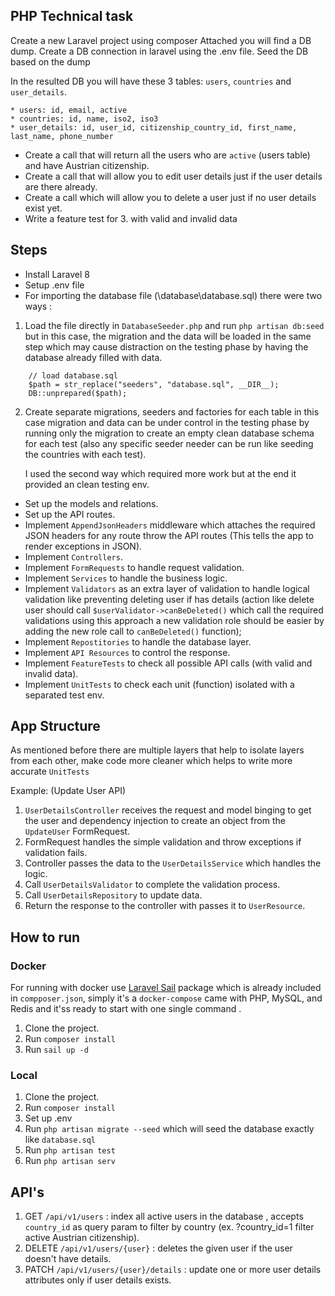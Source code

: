 ## PHP Technical task
Create a new Laravel project using composer
Attached you will find a DB dump. Create a DB connection in laravel using the .env file. 
Seed the DB based on the dump

In the resulted DB you will have these 3 tables: `users`, `countries` and `user_details`.
```
* users: id, email, active
* countries: id, name, iso2, iso3 
* user_details: id, user_id, citizenship_country_id, first_name, last_name, phone_number
```

* Create a call that will return all the users who are `active` (users table) and have Austrian citizenship.
* Create a call that will allow you to edit user details just if the user details are there already.
* Create a call which will allow you to delete a user just if no user details exist yet.
* Write a feature test for 3. with valid and invalid data

## Steps
* Install Laravel 8 
* Setup .env file 
* For importing the database file (\database\database.sql) there were two ways :
1.  Load the file directly in `DatabaseSeeder.php` and run `php artisan db:seed` but in this case, the migration and the data will be loaded in the same step which may cause distraction on the testing phase by having the database already filled with data.
```
    // load database.sql
    $path = str_replace("seeders", "database.sql", __DIR__);
    DB::unprepared($path);
```
2. Create separate migrations, seeders and factories for each table in this case migration and data can be under control in the testing phase by running only the migration to create an empty clean database schema for each test (also any specific seeder needer can be run like seeding the countries with each test).

    I used the second way which required more work but at the end it provided an clean testing env.
* Set up the models and relations.
* Set up the API routes.
* Implement `AppendJsonHeaders` middleware which attaches the required JSON headers for any route throw the API routes (This tells the app to render exceptions in JSON).
* Implement `Controllers`.
* Implement `FormRequests` to handle request validation.
* Implement `Services` to handle the business logic.
* Implement `Validators` as an extra layer of validation to handle logical validation like preventing deleting user if has details (action like delete user should call `$userValidator->canBeDeleted()` which call the required validations using this approach a new validation role should be easier by adding the new role call to `canBeDeleted()` function);
* Implement `Repostitories` to handle the database layer.
* Implement `API Resources` to control the response.
* Implement `FeatureTests` to check all possible API calls (with valid and invalid data).
* Implement `UnitTests` to check each unit (function) isolated with a separated test env.

## App Structure 
As mentioned before there are multiple layers that help to isolate layers from each other, make code more cleaner which helps to write more accurate `UnitTests`

Example: (Update User API)
1. `UserDetailsController` receives the request and model binging to get the user and dependency injection to create an object from the `UpdateUser` FormRequest.
2. FormRequest handles the simple validation and throw exceptions if validation fails.
3. Controller passes the data to the `UserDetailsService` which handles the logic.
4. Call `UserDetailsValidator` to complete the validation process.
5. Call `UserDetailsRepository` to update data.
6. Return the response to the controller with passes it to `UserResource`.

## How to run

### Docker
For running with docker use [Laravel Sail](https://laravel.com/docs/8.x/sail) package which is already included in `compposer.json`, simply it's a `docker-compose` came with PHP, MySQL, and Redis and it'ss ready to start with one single command .
1. Clone the project.
2. Run `composer install`
3. Run `sail up -d`

### Local

1. Clone the project.
2. Run `composer install`
3. Set up .env
4. Run `php artisan migrate --seed` which will seed the database exactly like `database.sql`
5. Run `php artisan test`
6. Run `php artisan serv`

## API's
1. GET `/api/v1/users` : index all active users in the database , accepts `country_id` as query param to filter by country (ex. ?country_id=1 filter active Austrian citizenship).
2. DELETE `/api/v1/users/{user}` : deletes the given user if the user doesn't have details.
2. PATCH `/api/v1/users/{user}/details` : update one or more user details attributes only if user details exists.
